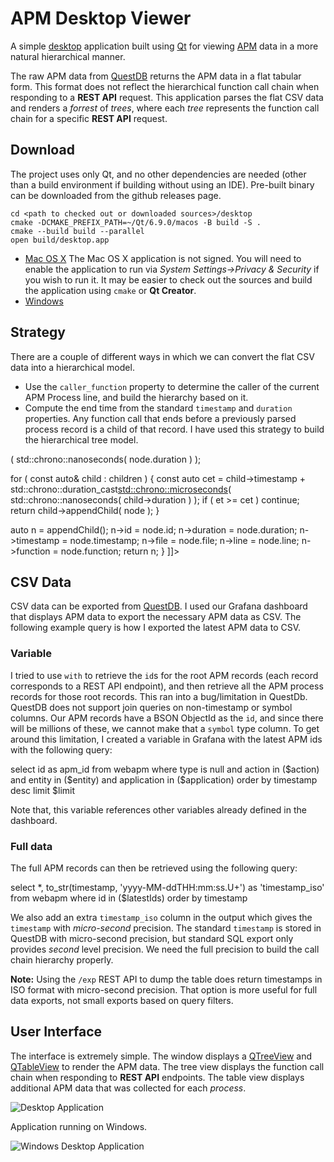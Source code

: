 # APM Desktop Viewer

A simple [desktop](https://github.com/sptrakesh/apm-viewer/tree/main/desktop)
application built using [Qt](https://qt.io/) for viewing [APM](Application-Performance-Management.md)
data in a more natural hierarchical manner.

The raw APM data from [QuestDB](https://questdb.com) returns the APM data
in a flat tabular form.  This format does not reflect the hierarchical function
call chain when responding to a **REST API** request. This application parses the flat 
CSV data and renders a *forrest* of *trees*, where each *tree* represents the
function call chain for a specific **REST API** request.

## Download
The project uses only Qt, and no other dependencies are needed (other than a build environment
if building without using an IDE).  Pre-built binary can be downloaded from the github
releases page.

```Shell
cd <path to checked out or downloaded sources>/desktop
cmake -DCMAKE_PREFIX_PATH=~/Qt/6.9.0/macos -B build -S .
cmake --build build --parallel
open build/desktop.app
```

* [Mac OS X](https://github.com/sptrakesh/apm-viewer/releases/download/v2025.04.23/desktop.dmg)
  The Mac OS X application is not signed. You will need to enable the application to run via 
  *System Settings->Privacy & Security* if you wish to run it. It may be easier to check out 
  the sources and build the application using `cmake` or **Qt Creator**.
* [Windows](https://github.com/sptrakesh/apm-viewer/releases/download/v2025.04.23/desktop.7z)

## Strategy
There are a couple of different ways in which we can convert the flat CSV data
into a hierarchical model.
* Use the `caller_function` property to determine the caller of the current APM Process
  line, and build the hierarchy based on it.
* Compute the end time from the standard `timestamp` and `duration` properties.  Any
  function call that ends before a previously parsed process record is a child of that
  record.  I have used this strategy to build the hierarchical tree model.

<code-block lang="C++" collapsible="true">
<![CDATA[
Node* Node::appendChild( const Node& node )
{
  const auto et = node.timestamp + std::chrono::duration_cast<std::chrono::microseconds>( std::chrono::nanoseconds( node.duration ) );

  for ( const auto& child : children )
  {
    const auto cet = child->timestamp + std::chrono::duration_cast<std::chrono::microseconds>( std::chrono::nanoseconds( child->duration ) );
    if ( et >= cet ) continue;
    return child->appendChild( node );
  }

  auto n = appendChild();
  n->id = node.id;
  n->duration = node.duration;
  n->timestamp = node.timestamp;
  n->file = node.file;
  n->line = node.line;
  n->function = node.function;
  return n;
}
]]>
</code-block>

## CSV Data
CSV data can be exported from [QuestDB](https://questdb.com/).  I used our Grafana dashboard
that displays APM data to export the necessary APM data as CSV.  The following example
query is how I exported the latest APM data to CSV.

### Variable
I tried to use `with` to retrieve the `id`s for the root APM records (each record
corresponds to a REST API endpoint), and then retrieve all the APM process records
for those root records.  This ran into a bug/limitation in QuestDb. QuestDB does 
not support join queries on non-timestamp or symbol columns.  Our APM records
have a BSON ObjectId as the `id`, and since there will be millions of  these, we cannot
make that a `symbol` type column.  To get around this limitation, I created a variable in
Grafana with the latest APM ids with the following query:

<code-block lang="SQL" collapsible="true">
select id as apm_id
from webapm 
where type is null
and action in ($action)
and entity in ($entity)
and application in ($application)
order by timestamp desc
limit $limit
</code-block>

Note that, this variable references other variables already defined in the dashboard.

### Full data
The full APM records can then be retrieved using the following query:

<code-block lang="SQL" collapsible="true">
select *, to_str(timestamp, 'yyyy-MM-ddTHH:mm:ss.U+') as 'timestamp_iso'
from webapm
where id in ($latestIds)
order by timestamp
</code-block>

We also add an extra `timestamp_iso` column in the output which gives the `timestamp`
with *micro-second* precision.  The standard `timestamp` is stored in QuestDB with
micro-second precision, but standard SQL export only provides *second* level precision.
We need the full precision to build the call chain hierarchy properly.

**Note:** Using the `/exp` REST API to dump the table does return timestamps in ISO
format with micro-second precision.  That option is more useful for full data exports,
not small exports based on query filters.

## User Interface
The interface is extremely simple.  The window displays a [QTreeView](https://doc.qt.io/qt-6/qtreeview.html)
and [QTableView](https://doc.qt.io/qt-6/qtableview.html) to render the APM data.
The tree view displays the function call chain when responding to **REST API** endpoints.
The table view displays additional APM data that was collected for each *process*.

<img src="apm-desktop.png" alt="Desktop Application" thumbnail="true"/>

Application running on Windows.

<img src="apm-desktop-windows.png" alt="Windows Desktop Application" thumbnail="true"/>
